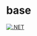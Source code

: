 # base

[![.NET](https://github.com/vantm/base/actions/workflows/dotnet.yml/badge.svg?branch=master)](https://github.com/vantm/base/actions/workflows/dotnet.yml)
